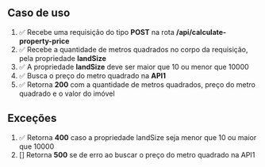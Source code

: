 ## Caso de uso

1. ✅ Recebe uma requisição do tipo **POST** na rota **/api/calculate-property-price**
2. ✅ Recebe a quantidade de metros quadrados no  corpo da requisição, pela propriedade **landSize**
3. ✅ A propriedade **landSize** deve ser maior que 10 ou menor que 10000
4. ✅ Busca o preço do metro quadrado na **API1**
5. ✅ Retorna **200** com a quantidade de metros quadrados, preço do metro quadrado e o valor do imóvel

## Exceções

1. ✅ Retorna **400** caso a propriedade landSize seja menor que 10 ou maior que 10000
2. [] Retorna **500** se de erro ao buscar o preço do metro quadrado na API1